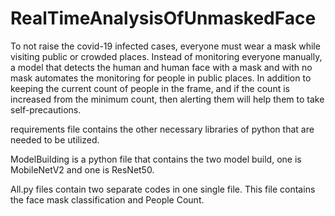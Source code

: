 # RealTimeAnalysisOfUnmaskedFace

To not raise the covid-19 infected cases, everyone must wear a mask while visiting public or crowded places. 
Instead of monitoring everyone manually, a model that detects the human and human face with a mask and with no mask automates the monitoring for people in public places.  In addition to keeping the current count of people in the frame, and if the count is increased from the minimum count, then alerting them will help them to take self-precautions.


requirements file contains the other necessary libraries of python that are needed to be utilized. 

ModelBuilding is a python file that contains the two model build, one is MobileNetV2 and one is ResNet50.

All.py files contain two separate codes in one single file.
This file contains the face mask classification and People Count.
